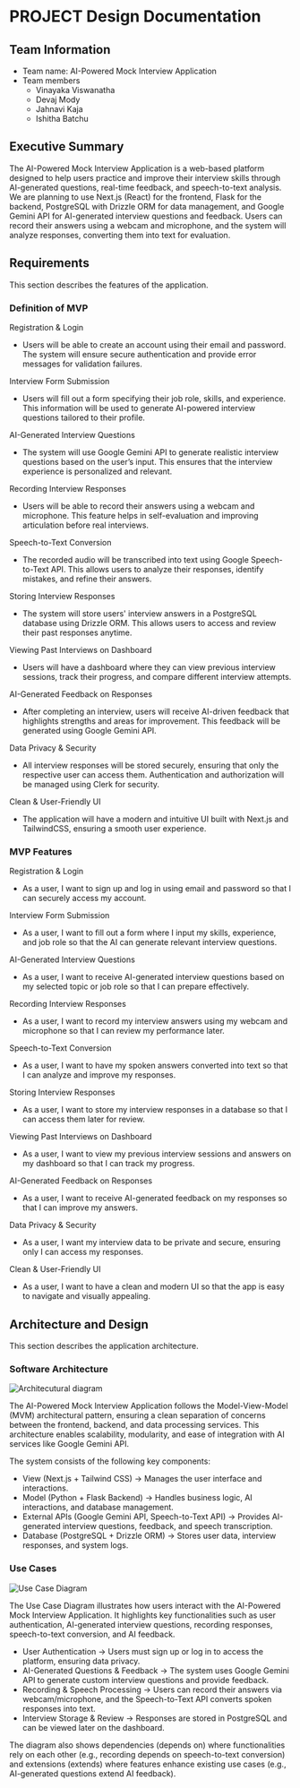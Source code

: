 
# PROJECT Design Documentation

## Team Information
* Team name: AI-Powered Mock Interview Application
* Team members
  * Vinayaka Viswanatha
  * Devaj Mody
  * Jahnavi Kaja
  * Ishitha Batchu

## Executive Summary

The AI-Powered Mock Interview Application is a web-based platform designed to help users practice and improve their interview skills through AI-generated questions, real-time feedback, and speech-to-text analysis.
We are planning to use Next.js (React) for the frontend, Flask for the backend,
PostgreSQL with Drizzle ORM for data management, and Google Gemini API for
AI-generated interview questions and feedback. Users can record their answers
using a webcam and microphone, and the system will analyze responses,
converting them into text for evaluation.


## Requirements

This section describes the features of the application.

### Definition of MVP

Registration & Login

* Users will be able to create an account using their email and password. The system  will ensure secure authentication and provide error messages for validation failures.

Interview Form Submission

  * Users will fill out a form specifying their job role, skills, and experience. This information will be used to generate AI-powered interview questions tailored to their profile.

AI-Generated Interview Questions

  * The system will use Google Gemini API to generate realistic interview questions based on the user’s input. This ensures that the interview experience is personalized and relevant.

Recording Interview Responses

  * Users will be able to record their answers using a webcam and microphone. This feature helps in self-evaluation and improving articulation before real interviews.

Speech-to-Text Conversion

  * The recorded audio will be transcribed into text using Google Speech-to-Text API. This allows users to analyze their responses, identify mistakes, and refine their answers.

Storing Interview Responses

  * The system will store users' interview answers in a PostgreSQL database using Drizzle ORM. This allows users to access and review their past responses anytime.

Viewing Past Interviews on Dashboard

  * Users will have a dashboard where they can view previous interview sessions, track their progress, and compare different interview attempts.

AI-Generated Feedback on Responses

  * After completing an interview, users will receive AI-driven feedback that highlights strengths and areas for improvement. This feedback will be generated using Google Gemini API.

Data Privacy & Security

  * All interview responses will be stored securely, ensuring that only the respective user can access them. Authentication and authorization will be managed using Clerk for security.

Clean & User-Friendly UI

  * The application will have a modern and intuitive UI built with Next.js and TailwindCSS, ensuring a smooth user experience.

### MVP Features

Registration & Login
  * As a user, I want to sign up and log in using
email and password so that I can securely access my account.

Interview Form Submission
  * As a user, I want to fill out a form where I
input my skills, experience, and job role so
that the AI can generate relevant interview
questions.

AI-Generated Interview Questions
  * As a user, I want to receive AI-generated
interview questions based on my selected topic or job role so that I can prepare effectively.

Recording Interview Responses
  * As a user, I want to record my interview
answers using my webcam and microphone so that I can review my performance later.

Speech-to-Text Conversion
  * As a user, I want to have my spoken answers
converted into text so that I can analyze and improve my responses.

Storing Interview Responses
  * As a user, I want to store my interview
responses in a database so that I can access
them later for review.

Viewing Past Interviews on Dashboard
  * As a user, I want to view my previous
interview sessions and answers on my dashboard so that I can track my progress.

AI-Generated Feedback on Responses
  * As a user, I want to receive AI-generated
feedback on my responses so that I can improve my answers.

Data Privacy & Security
  * As a user, I want my interview data to be
private and secure, ensuring only I can access my responses.

Clean & User-Friendly UI
  * As a user, I want to have a clean and modern
UI so that the app is easy to navigate and visually appealing.

## Architecture and Design

This section describes the application architecture.

### Software Architecture

![Architecutural diagram](Architectural_Diagram.png)

The AI-Powered Mock Interview Application follows the Model-View-Model (MVM) architectural pattern, ensuring a clean separation of concerns between the frontend, backend, and data processing services. This architecture enables scalability, modularity, and ease of integration with AI services like Google Gemini API.

The system consists of the following key components:
* View (Next.js + Tailwind CSS) → Manages the user interface and interactions.
* Model (Python + Flask Backend) → Handles business logic, AI interactions, and database management.
* External APIs (Google Gemini API, Speech-to-Text API) → Provides AI-generated interview questions, feedback, and   speech transcription.
* Database (PostgreSQL + Drizzle ORM) → Stores user data, interview responses, and system logs.

### Use Cases

![Use Case Diagram](UseCase_Diagram.png)

The Use Case Diagram illustrates how users interact with the AI-Powered Mock Interview Application. It highlights key functionalities such as user authentication, AI-generated interview questions, recording responses, speech-to-text conversion, and AI feedback.

* User Authentication → Users must sign up or log in to access the platform, ensuring data privacy.
* AI-Generated Questions & Feedback → The system uses Google Gemini API to generate custom interview questions and provide feedback.
* Recording & Speech Processing → Users can record their answers via webcam/microphone, and the Speech-to-Text API converts spoken responses into text.
* Interview Storage & Review → Responses are stored in PostgreSQL and can be viewed later on the dashboard.

The diagram also shows dependencies (depends on) where functionalities rely on each other (e.g., recording depends on speech-to-text conversion) and extensions (extends) where features enhance existing use cases (e.g., AI-generated questions extend AI feedback).



